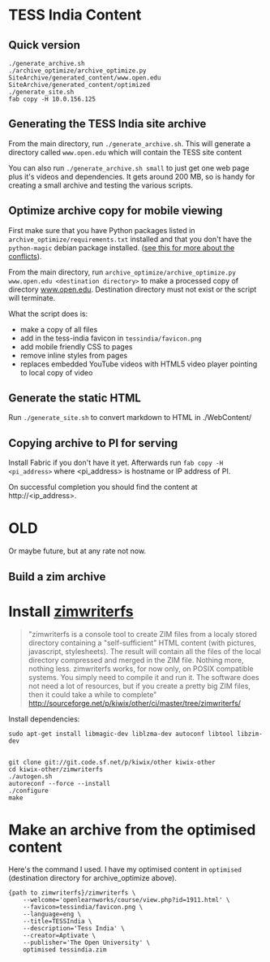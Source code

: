 TESS India Content
==================

Quick version
-------------

    ./generate_archive.sh
    ./archive_optimize/archive_optimize.py SiteArchive/generated_content/www.open.edu SiteArchive/generated_content/optimized
    ./generate_site.sh
    fab copy -H 10.0.156.125

Generating the TESS India site archive
--------------------------------------

From the main directory, run `./generate_archive.sh`. This will generate a directory called `www.open.edu` which will contain the TESS site content

You can also run `./generate_archive.sh small` to just get one web page plus it's videos and dependencies.  It gets around 200 MB, so is handy for creating a small archive and testing the various scripts.


Optimize archive copy for mobile viewing
----------------------------------------

First make sure that you have Python packages listed in `archive_optimize/requirements.txt` installed and that you don't have the `python-magic` debian package installed.  ([see this for more about the conflicts](http://stackoverflow.com/a/16203777/3189)).

From the main directory, run 
`archive_optimize/archive_optimize.py www.open.edu <destination directory>`
to make a processed copy of directory www.open.edu. Destination directory
must not exist or the script will terminate.

What the script does is:
* make a copy of all files
* add in the tess-india favicon in `tessindia/favicon.png`
* add mobile friendly CSS to pages
* remove inline styles from pages
* replaces embedded YouTube videos with HTML5 video player pointing to local
  copy of video


Generate the static HTML
------------------------

Run `./generate_site.sh` to convert markdown to HTML in ./WebContent/


Copying archive to PI for serving
---------------------------------

Install Fabric if you don't have it yet. Afterwards run
`fab copy -H <pi_address>` where <pi_address> is hostname or IP address of PI.

On successful completion you should find the content at http://<ip_address>.



OLD
===

Or maybe future, but at any rate not now.


Build a zim archive
-------------------

# Install [zimwriterfs](http://sourceforge.net/p/kiwix/other/ci/master/tree/zimwriterfs/)

> "zimwriterfs is a console tool to create ZIM files from a localy stored
> directory containing a "self-sufficient" HTML content (with pictures,
> javascript, stylesheets). The result will contain all the files of the local
> directory compressed and merged in the ZIM file. Nothing more, nothing less.
> zimwriterfs works, for now only, on POSIX compatible systems. You simply need
> to compile it and run it. The software does not need a lot of resources, but if
> you create a pretty big ZIM files, then it could take a while to complete"
> http://sourceforge.net/p/kiwix/other/ci/master/tree/zimwriterfs/

Install dependencies:

    sudo apt-get install libmagic-dev liblzma-dev autoconf libtool libzim-dev


    git clone git://git.code.sf.net/p/kiwix/other kiwix-other 
    cd kiwix-other/zimwriterfs
    ./autogen.sh
    autoreconf --force --install
    ./configure
    make


# Make an archive from the optimised content

Here's the command I used.  I have my optimised content 
in `optimised` (destination directory for archive_optimize above).

    {path to zimwriterfs}/zimwriterfs \
        --welcome='openlearnworks/course/view.php?id=1911.html' \
        --favicon=tessindia/favicon.png \
        --language=eng \
        --title=TESSIndia \
        --description='Tess India' \
        --creator=Aptivate \
        --publisher='The Open University' \
        optimised tessindia.zim
